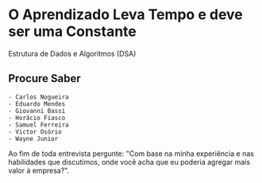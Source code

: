 # O Aprendizado Leva Tempo e deve ser uma Constante

Estrutura de Dados e Algoritmos (DSA)

## Procure Saber

```
- Carlos Nogueira
- Eduardo Mendes
- Giovanni Bassi
- Horácio Fiasco
- Samuel Ferreira
- Victor Osório
- Wayne Junior
```

Ao fim de toda entrevista pergunte: "Com base na minha experiência e nas habilidades que discutimos, onde você acha que eu poderia agregar mais valor à empresa?".